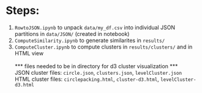 # Steps:
1. ```RowtoJSON.ipynb``` to unpack ```data/my_df.csv``` into individual JSON partitions in ```data/JSON/``` (created in notebook)<br>
2. ```ComputeSimilarity.ipynb``` to generate similarites in ```results/```<br>
3. ```ComputeCluster.ipynb``` to compute clusters in ```results/clusters/``` and in HTML view<br><br>
*** files needed to be in directory for d3 cluster visualization ***<br>
JSON cluster files: ```circle.json```, ```clusters.json```, ```levelCluster.json```<br>
HTML cluster files: ```circlepacking.html```, ```cluster-d3.html```, ```levelCluster-d3.html```
